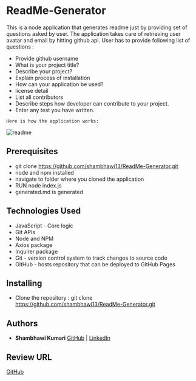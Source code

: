 # ReadMe-Generator

This is a node application that generates readme just by providing set of questions asked by user. The application takes care of retrieving user avatar and email by hitting github api. User has to provide following list of questions :

- Provide github username
- What is your project title?
- Describe your project?
- Explain process of installation
- How can your application be used?
- license detail
- List all contributors
- Describe steps how developer can contribute to your project.
- Enter any test you have written.


```
Here is how the application works:
```
![readme](Assets/Entry.png)


## Prerequisites

- git clone https://github.com/shambhawi13/ReadMe-Generator.git
- node and npm installed
- navigate to folder where you cloned the application
- RUN node index.js
- generated.md is generated


## Technologies Used
- JavaScript - Core logic
- Git APIs
- Node and NPM
- Axios package
- Inquirer package
- Git - version control system to track changes to source code
- GitHub - hosts repository that can be deployed to GitHub Pages

## Installing

- Clone the repository : git clone https://github.com/shambhawi13/ReadMe-Generator.git

## Authors

* **Shambhawi Kumari**
 [GitHub](https://github.com/shambhawi13/) | 
 [LinkedIn](https://www.linkedin.com/in/shambhawi-kumari/)


## Review URL

[GitHub](https://github.com/shambhawi13/ReadMe-Generator)



